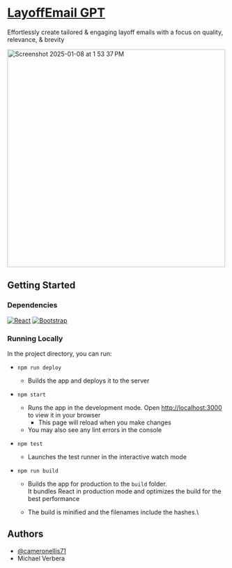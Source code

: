# [LayoffEmail GPT](https://cameronellis71.github.io/layoff-email-generator/)

Effortlessly create tailored & engaging layoff emails with a focus on quality, relevance, & brevity

<img width="500" alt="Screenshot 2025-01-08 at 1 53 37 PM" src="https://github.com/user-attachments/assets/1802fa32-5a2c-4678-b71a-df32f288f01e" />


## Getting Started
### Dependencies
[![React][React.js]][React-url]
[![Bootstrap][Bootstrap.com]][Bootstrap-url]

### Running Locally

In the project directory, you can run:

- `npm run deploy`
     - Builds the app and deploys it to the server

- `npm start`
    - Runs the app in the development mode. Open [http://localhost:3000](http://localhost:3000) to view it in your browser
        - This page will reload when you make changes
    - You may also see any lint errors in the console

- `npm test`
    - Launches the test runner in the interactive watch mode

- `npm run build`
    - Builds the app for production to the `build` folder. \
    It bundles React in production mode and optimizes the build for the best performance

    - The build is minified and the filenames include the hashes.\

## Authors
- [@cameronellis71](https://github.com/cameronellis71)
- Michael Verbera

<!-- MARKDOWN LINKS & IMAGES -->
[React.js]: https://img.shields.io/badge/React-20232A?style=for-the-badge&logo=react&logoColor=61DAFB
[React-url]: https://reactjs.org/
[Bootstrap.com]: https://img.shields.io/badge/Bootstrap-563D7C?style=for-the-badge&logo=bootstrap&logoColor=white
[Bootstrap-url]: https://getbootstrap.com
